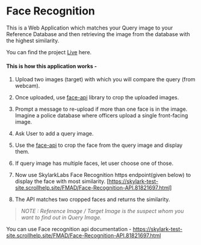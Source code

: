 # Face Recognition

This is a Web Application which matches your Query image to your Reference Database and then retrieving the image from the database with the highest similarity.

You can find the project [Live](https://mnamegaurav-facematch.netlify.app/) here.

#### This is how this application works -

1.  Upload two images (target) with which you will compare the query (from webcam).

2.  Once uploaded, use [face-api](https://github.com/justadudewhohacks/face-api.js/) library to crop the uploaded images.

3.  Prompt a message to re-upload if more than one face is in the image. Imagine a police database where officers upload a single front-facing image.

4.  Ask User to add a query image.

5.  Use the [face-api](https://github.com/justadudewhohacks/face-api.js/) to crop the face from the query image and display them.

6.  If query image has multiple faces, let user choose one of those.

7.  Now use SkylarkLabs Face Recognition https endpoint(given below) to display the face with most similarity.
    [https://skylark-test-site.scrollhelp.site/FMAD/Face-Recognition-API.81821697.html]

8.  The API matches two cropped faces and returns the similarity.

> _NOTE : Reference Image / Target Image is the suspect whom you want to find out in Query Image._

You can use Face recognition api documentation -
https://skylark-test-site.scrollhelp.site/FMAD/Face-Recognition-API.81821697.html
